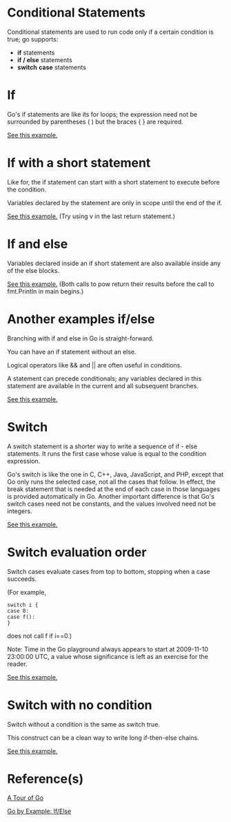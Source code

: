 # Conditional Statements

Conditional statements are used to run code only if a certain condition is true; go supports:

- **if** statements
- **if / else** statements
- **switch** **case** statements

# If

Go's if statements are like its for loops; the expression need not be surrounded by parentheses ( ) but the braces { } are required.

[See this example.](./examples/if/main.go)

# If with a short statement

Like for, the if statement can start with a short statement to execute before the condition.

Variables declared by the statement are only in scope until the end of the if.

[See this example.](./examples/if-with-a-short-statement/main.go) (Try using v in the last return statement.)

# If and else

Variables declared inside an if short statement are also available inside any of the else blocks.

[See this example.](./examples/if-and-else/main.go) (Both calls to pow return their results before the call to fmt.Println in main begins.)

# Another examples if/else

Branching with if and else in Go is straight-forward.

You can have an if statement without an else.

Logical operators like && and || are often useful in conditions.

A statement can precede conditionals; any variables declared in this statement are available in the current and all subsequent branches.

[See this example.](./examples/another-examples-if-else/main.go)

# Switch

A switch statement is a shorter way to write a sequence of if - else statements. It runs the first case whose value is equal to the condition expression.

Go's switch is like the one in C, C++, Java, JavaScript, and PHP, except that Go only runs the selected case, not all the cases that follow. In effect, the break statement that is needed at the end of each case in those languages is provided automatically in Go. Another important difference is that Go's switch cases need not be constants, and the values involved need not be integers.

[See this example.](./examples/switch/main.go)

# Switch evaluation order

Switch cases evaluate cases from top to bottom, stopping when a case succeeds.

(For example,

```
switch i {
case 0:
case f():
}
```

does not call f if i==0.)

Note: Time in the Go playground always appears to start at 2009-11-10 23:00:00 UTC, a value whose significance is left as an exercise for the reader.

[See this example.](./examples/switch-evaluation-order/main.go)

# Switch with no condition

Switch without a condition is the same as switch true.

This construct can be a clean way to write long if-then-else chains.

[See this example.](./examples/switch-with-no-codition/main.go)

# Reference(s)

[A Tour of Go](https://go.dev/tour/flowcontrol/5)

[Go by Example: If/Else](https://gobyexample.com/if-else)
